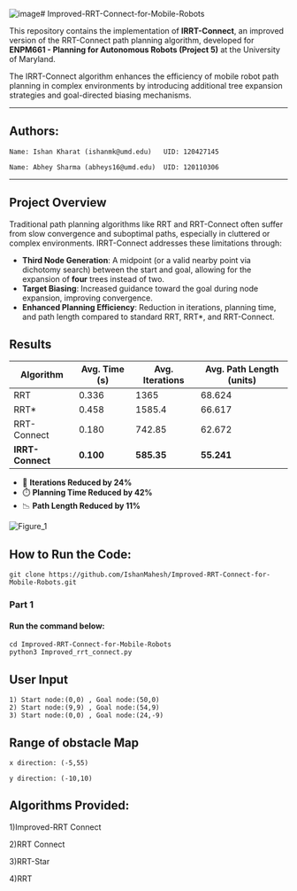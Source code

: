 ![image](https://github.com/user-attachments/assets/7b05fb2f-cc0d-4fe3-8aa0-0c22482b7c2d)# Improved-RRT-Connect-for-Mobile-Robots

This repository contains the implementation of **IRRT-Connect**, an improved version of the RRT-Connect path planning algorithm, developed for **ENPM661 - Planning for Autonomous Robots (Project 5)** at the University of Maryland.

The IRRT-Connect algorithm enhances the efficiency of mobile robot path planning in complex environments by introducing additional tree expansion strategies and goal-directed biasing mechanisms.

---

## Authors:

    Name: Ishan Kharat (ishanmk@umd.edu)   UID: 120427145

    Name: Abhey Sharma (abheys16@umd.edu)  UID: 120110306

---

## Project Overview

Traditional path planning algorithms like RRT and RRT-Connect often suffer from slow convergence and suboptimal paths, especially in cluttered or complex environments. IRRT-Connect addresses these limitations through:

- **Third Node Generation**: A midpoint (or a valid nearby point via dichotomy search) between the start and goal, allowing for the expansion of **four** trees instead of two.
- **Target Biasing**: Increased guidance toward the goal during node expansion, improving convergence.
- **Enhanced Planning Efficiency**: Reduction in iterations, planning time, and path length compared to standard RRT, RRT*, and RRT-Connect.

## Results

| Algorithm     | Avg. Time (s) | Avg. Iterations | Avg. Path Length (units) |
|---------------|-----------|-----------------|------------------|
| RRT           |   0.336     |  1365           |  68.624             |
| RRT*          | 0.458      | 1585.4            |  66.617            |
| RRT-Connect   |  0.180     | 742.85             |  62.672             |
| **IRRT-Connect** | **0.100**  | **585.35**          | **55.241**            |

- 🔄 **Iterations Reduced by 24%**
- ⏱️ **Planning Time Reduced by 42%**
- 📉 **Path Length Reduced by 11%**


![Figure_1](https://github.com/user-attachments/assets/caeb47f7-ea77-4711-bb1e-e00baff82a1b)

## How to Run the Code:

    git clone https://github.com/IshanMahesh/Improved-RRT-Connect-for-Mobile-Robots.git

### Part 1

#### Run the command below:

    cd Improved-RRT-Connect-for-Mobile-Robots
    python3 Improved_rrt_connect.py


## User Input
    1) Start node:(0,0) , Goal node:(50,0)
    2) Start node:(9,9) , Goal node:(54,9)
    3) Start node:(0,0) , Goal node:(24,-9)

## Range of obstacle Map
    x direction: (-5,55)

    y direction: (-10,10)

## Algorithms Provided:
1)Improved-RRT Connect


2)RRT Connect


3)RRT-Star


4)RRT


